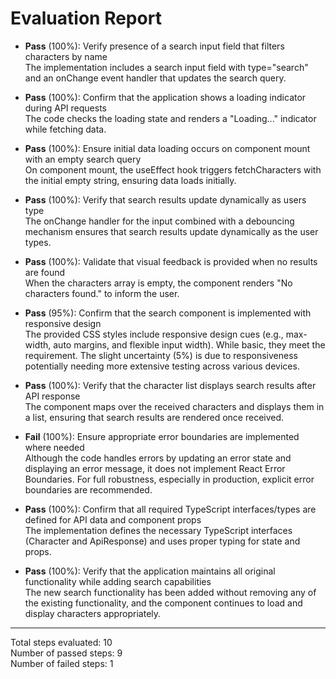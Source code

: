 # Evaluation Report

- **Pass** (100%): Verify presence of a search input field that filters characters by name  
  The implementation includes a search input field with type="search" and an onChange event handler that updates the search query.

- **Pass** (100%): Confirm that the application shows a loading indicator during API requests  
  The code checks the loading state and renders a "Loading..." indicator while fetching data.

- **Pass** (100%): Ensure initial data loading occurs on component mount with an empty search query  
  On component mount, the useEffect hook triggers fetchCharacters with the initial empty string, ensuring data loads initially.

- **Pass** (100%): Verify that search results update dynamically as users type  
  The onChange handler for the input combined with a debouncing mechanism ensures that search results update dynamically as the user types.

- **Pass** (100%): Validate that visual feedback is provided when no results are found  
  When the characters array is empty, the component renders "No characters found." to inform the user.

- **Pass** (95%): Confirm that the search component is implemented with responsive design  
  The provided CSS styles include responsive design cues (e.g., max-width, auto margins, and flexible input width). While basic, they meet the requirement. The slight uncertainty (5%) is due to responsiveness potentially needing more extensive testing across various devices.

- **Pass** (100%): Verify that the character list displays search results after API response  
  The component maps over the received characters and displays them in a list, ensuring that search results are rendered once received.

- **Fail** (100%): Ensure appropriate error boundaries are implemented where needed  
  Although the code handles errors by updating an error state and displaying an error message, it does not implement React Error Boundaries. For full robustness, especially in production, explicit error boundaries are recommended.

- **Pass** (100%): Confirm that all required TypeScript interfaces/types are defined for API data and component props  
  The implementation defines the necessary TypeScript interfaces (Character and ApiResponse) and uses proper typing for state and props.

- **Pass** (100%): Verify that the application maintains all original functionality while adding search capabilities  
  The new search functionality has been added without removing any of the existing functionality, and the component continues to load and display characters appropriately.

---

Total steps evaluated: 10  
Number of passed steps: 9  
Number of failed steps: 1